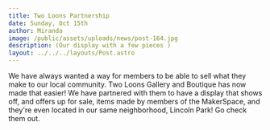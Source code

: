 ```yaml
---
title: Two Loons Partnership
date: Sunday, Oct 15th
author: Miranda
image: /public/assets/uploads/news/post-164.jpg
description: (Our display with a few pieces )
layout: ../../../layouts/Post.astro
---
```


We have always wanted a way for members to be able to sell what they make to our local community. Two Loons Gallery and Boutique has now made that easier! We have partnered with them to have a display that shows off, and offers up for sale, items made by members of the MakerSpace, and they're even located in our same neighborhood, Lincoln Park! Go check them out.
